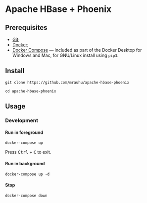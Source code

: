 # Apache HBase + Phoenix

## Prerequisites

* [Git](https://git-scm.com/);
* [Docker](https://docs.docker.com/get-docker/);
* [Docker Compose](https://docs.docker.com/compose/install/) — included as part of the Docker Desktop for Windows and Mac, for GNU/Linux install using `pip3`.

## Install

```
git clone https://github.com/mrauhu/apache-hbase-phoenix
```

```
cd apache-hbase-phoenix
```

## Usage

### Development

#### Run in foreground

```
docker-compose up
```

Press <kbd>Ctrl</kbd> + <kbd>C</kbd> to exit.

#### Run in background

```
docker-compose up -d
```

#### Stop

```
docker-compose down
```

